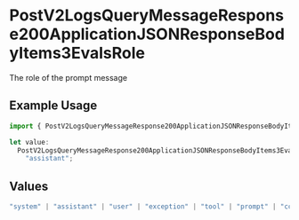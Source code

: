 # PostV2LogsQueryMessageResponse200ApplicationJSONResponseBodyItems3EvalsRole

The role of the prompt message

## Example Usage

```typescript
import { PostV2LogsQueryMessageResponse200ApplicationJSONResponseBodyItems3EvalsRole } from "orq-poc-typescript-multi-env-version/models/operations";

let value:
  PostV2LogsQueryMessageResponse200ApplicationJSONResponseBodyItems3EvalsRole =
    "assistant";
```

## Values

```typescript
"system" | "assistant" | "user" | "exception" | "tool" | "prompt" | "correction" | "expected_output"
```